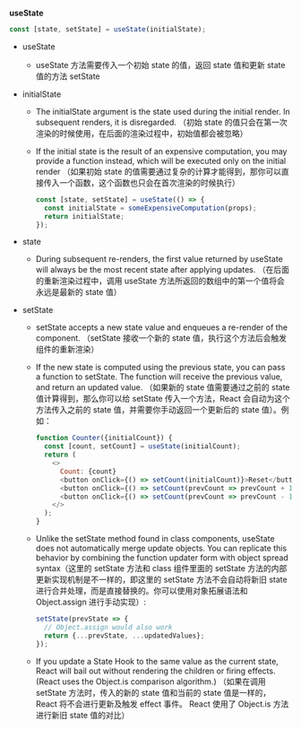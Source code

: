 **useState**

```javascript
const [state, setState] = useState(initialState);
```
  * useState
    * useState 方法需要传入一个初始 state 的值，返回 state 值和更新 state 值的方法 setState

  * initialState
    * The initialState argument is the state used during the initial render. In subsequent renders, it is disregarded.
    （初始 state 的值只会在第一次渲染的时候使用，在后面的渲染过程中，初始值都会被忽略）

    * If the initial state is the result of an expensive computation, you may provide a function instead, which will be executed only on the initial render
    （如果初始 state 的值需要通过复杂的计算才能得到，那你可以直接传入一个函数，这个函数也只会在首次渲染的时候执行）
      ```javascript
      const [state, setState] = useState(() => {
        const initialState = someExpensiveComputation(props);
        return initialState;
      });
      ```

  * state
    * During subsequent re-renders, the first value returned by useState will always be the most recent state after applying updates.
    （在后面的重新渲染过程中，调用 useState 方法所返回的数组中的第一个值将会永远是最新的 state 值）

  * setState
    * setState accepts a new state value and enqueues a re-render of the component.
    （setState 接收一个新的 state 值，执行这个方法后会触发组件的重新渲染）

    * If the new state is computed using the previous state, you can pass a function to setState. The function will receive the previous value, and return an updated value. （如果新的 state 值需要通过之前的 state 值计算得到，那么你可以给 setState 传入一个方法，React 会自动为这个方法传入之前的 state 值，并需要你手动返回一个更新后的 state 值）。例如：
      ```javascript
      function Counter({initialCount}) {
        const [count, setCount] = useState(initialCount);
        return (
          <>
            Count: {count}
            <button onClick={() => setCount(initialCount)}>Reset</button>
            <button onClick={() => setCount(prevCount => prevCount + 1)}>+</button>
            <button onClick={() => setCount(prevCount => prevCount - 1)}>-</button>
          </>
        );
      }
      ```

    * Unlike the setState method found in class components, useState does not automatically merge update objects. You can replicate this behavior by combining the function updater form with object spread syntax（这里的 setState 方法和 class 组件里面的 setState 方法的内部更新实现机制是不一样的，即这里的 setState 方法不会自动将新旧 state 进行合并处理，而是直接替换的。你可以使用对象拓展语法和 Object.assign 进行手动实现）:
      ```javascript
      setState(prevState => {
        // Object.assign would also work
        return {...prevState, ...updatedValues};
      });
      ```
    * If you update a State Hook to the same value as the current state, React will bail out without rendering the children or firing effects. (React uses the Object.is comparison algorithm.)
    （如果在调用 setState 方法时，传入的新的 state 值和当前的 state 值是一样的，React 将不会进行更新及触发 effect 事件。 React 使用了 Object.is 方法进行新旧 state 值的对比）
  

